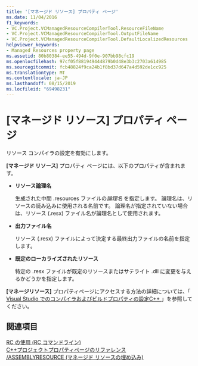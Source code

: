 ```yaml
---
title: '[マネージド リソース] プロパティ ページ'
ms.date: 11/04/2016
f1_keywords:
- VC.Project.VCManagedResourceCompilerTool.ResourceFileName
- VC.Project.VCManagedResourceCompilerTool.OutputFileName
- VC.Project.VCManagedResourceCompilerTool.DefaultLocalizedResources
helpviewer_keywords:
- Managed Resources property page
ms.assetid: 80b80384-ee55-494d-9f0e-907bb98cfc19
ms.openlocfilehash: 97cf05f881949444879b0d48e3b3c2703a614985
ms.sourcegitcommit: fcb48824f9ca24b1f8bd37d647a4d592de1cc925
ms.translationtype: MT
ms.contentlocale: ja-JP
ms.lasthandoff: 08/15/2019
ms.locfileid: "69498231"
---
```

# <a name="managed-resources-property-page"></a>[マネージド リソース] プロパティ ページ

リソース コンパイラの設定を有効にします。

**[マネージド リソース]** プロパティ ページには、以下のプロパティが含まれます。

- **リソース論理名**

   生成された中間 .resources ファイルの*論理名* を指定します。 論理名は、リソースの読み込みに使用される名前です。 論理名が指定されていない場合は、リソース (.resx) ファイル名が論理名として使用されます。

- **出力ファイル名**

   リソース (.resx) ファイルによって決定する最終出力ファイルの名前を指定します。

- **既定のローカライズされたリソース**

   特定の .resx ファイルが既定のリソースまたはサテライト .dll に変更を与えるかどうかを指定します。

**[マネージリソース]** プロパティページにアクセスする方法の詳細については、「 [Visual Studio でのコンパイラおよびビルドプロパティの設定C++ ](../working-with-project-properties.md)」を参照してください。

## <a name="see-also"></a>関連項目

[RC の使用 (RC コマンドライン)](/windows/win32/menurc/using-rc-the-rc-command-line-)<br>
[C++プロジェクトプロパティページのリファレンス](property-pages-visual-cpp.md)<br>
[/ASSEMBLYRESOURCE (マネージド リソースの埋め込み)](assemblyresource-embed-a-managed-resource.md)
